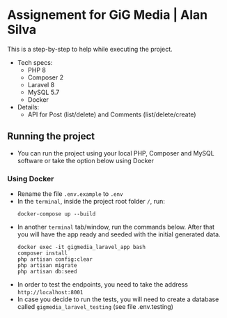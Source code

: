 # Assignement for GiG Media | Alan Silva

This is a step-by-step to help while executing the project.
- Tech specs:
    - PHP 8
    - Composer 2
    - Laravel 8
    - MySQL 5.7
    - Docker
- Details:
    - API for Post (list/delete) and Comments (list/delete/create)

## Running the project
- You can run the project using your local PHP, Composer and MySQL software or take the option below using Docker

### Using Docker
- Rename the file `.env.example` to `.env`
- In the `terminal`, inside the project root folder `/`, run:
    ```
    docker-compose up --build
    ```
- In another `terminal` tab/window, run the commands below. After that you will have the app ready and seeded with the initial generated data.
    ```
    docker exec -it gigmedia_laravel_app bash
    composer install
    php artisan config:clear
    php artisan migrate
    php artisan db:seed 
    ```
- In order to test the endpoints, you need to take the address `http://localhost:8001`
- In case you decide to run the tests, you will need to create a database called `gigmedia_laravel_testing` (see file .env.testing)